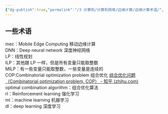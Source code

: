 ```yaml
---
{"dg-publish":true,"permalink":"/3 计算机/计算机网络/边缘计算/边缘计算术语/","title":"边缘计算术语"}
---
```



## 一些术语
mec：Mobile Edge Computing 移动边缘计算  
DNN：Deep neural network 深度神经网络  
LP：线性规划  
ILP：其他跟 LP 一样，但是所有变量只能取整数  
MILP：有一些变量只能取整数，一些变量是连续的  
COP:Combinatorial optimization problem 组合优化 [组合优化问题（Combinatorial optimization problem, COP） - 知乎 (zhihu.com)](https://zhuanlan.zhihu.com/p/548324577)  
optimal combination algorithm：组合优化算法  
rl：Reinforcement learning 强化学习  
ml：machine learning 机器学习  
dl：deep learning 深度学习